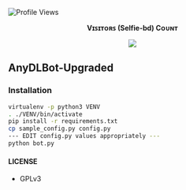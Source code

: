
![Profile Views](https://hits.seeyoufarm.com/api/count/incr/badge.svg?url=https://github.com/selfie-bd/AnyDL-Upgraded&title=Profile%20Views)
<br><p align="center"><b>Vɪꜱɪᴛᴏʀꜱ (Selfie-bd) Cᴏᴜɴᴛ</b></p>  
<p align="center"><img align="center" src="https://profile-counter.glitch.me/{selfie-bd}/count.svg" /></p> 

## AnyDLBot-Upgraded


### Installation

```sh
virtualenv -p python3 VENV
. ./VENV/bin/activate
pip install -r requirements.txt
cp sample_config.py config.py
--- EDIT config.py values appropriately ---
python bot.py
```

#### LICENSE
- GPLv3
